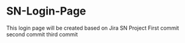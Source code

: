 # SN-Login-Page
This login page will be created based on Jira SN Project
First commit
second commit
third commit
